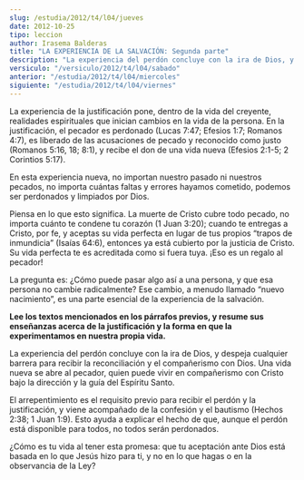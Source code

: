 ```yaml
---
slug: /estudia/2012/t4/l04/jueves
date: 2012-10-25
tipo: leccion
author: Irasema Balderas
title: "LA EXPERIENCIA DE LA SALVACIÓN: Segunda parte"
description: "La experiencia del perdón concluye con la ira de Dios, y despeja cualquier  barrera para recibir la reconciliación y el compañerismo con Dios. Una vida  nueva se abre al pecador, quien puede vivir en compañerismo con Cristo bajo la  dirección y la guía del Espíritu Santo."
versiculo: "/versiculo/2012/t4/l04/sabado"
anterior: "/estudia/2012/t4/l04/miercoles"
siguiente: "/estudia/2012/t4/l04/viernes"
---
```


La experiencia de la justificación pone, dentro de la vida del creyente, realidades espirituales que inician cambios en la vida de la persona. En la justificación, el pecador es perdonado (Lucas 7:47; Efesios 1:7; Romanos 4:7), es liberado de las acusaciones de pecado y reconocido como justo (Romanos 5:16, 18; 8:1), y recibe el don de una vida nueva (Efesios 2:1-5; 2 Corintios 5:17).

En esta experiencia nueva, no importan nuestro pasado ni nuestros pecados, no importa cuántas faltas y errores hayamos cometido, podemos ser perdonados y limpiados por Dios.

Piensa en lo que esto significa. La muerte de Cristo cubre todo pecado, no importa cuánto te condene tu corazón (1 Juan 3:20); cuando te entregas a Cristo, por fe, y aceptas su vida perfecta en lugar de tus propios “trapos de inmundicia” (Isaías 64:6), entonces ya está cubierto por la justicia de Cristo. Su vida perfecta te es acreditada como si fuera tuya. ¡Eso es un regalo al pecador!

La pregunta es: ¿Cómo puede pasar algo así a una persona, y que esa persona no cambie radicalmente? Ese cambio, a menudo llamado “nuevo nacimiento”, es una parte esencial de la experiencia de la salvación.

**Lee los textos mencionados en los párrafos previos, y resume sus enseñanzas acerca de la justificación y la forma en que la experimentamos en nuestra propia vida.**

La experiencia del perdón concluye con la ira de Dios, y despeja cualquier barrera para recibir la reconciliación y el compañerismo con Dios. Una vida nueva se abre al pecador, quien puede vivir en compañerismo con Cristo bajo la dirección y la guía del Espíritu Santo.

El arrepentimiento es el requisito previo para recibir el perdón y la justificación, y viene acompañado de la confesión y el bautismo (Hechos 2:38; 1 Juan 1:9). Esto ayuda a explicar el hecho de que, aunque el perdón está disponible para todos, no todos serán perdonados.

¿Cómo es tu vida al tener esta promesa: que tu aceptación ante Dios está basada en lo que Jesús hizo para ti, y no en lo que hagas o en la observancia de la Ley?

